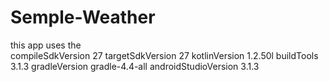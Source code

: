 # Semple-Weather
this app uses the  
compileSdkVersion 27
targetSdkVersion 27
kotlinVersion 1.2.50l
buildTools 3.1.3
gradleVersion gradle-4.4-all
androidStudioVersion 3.1.3
